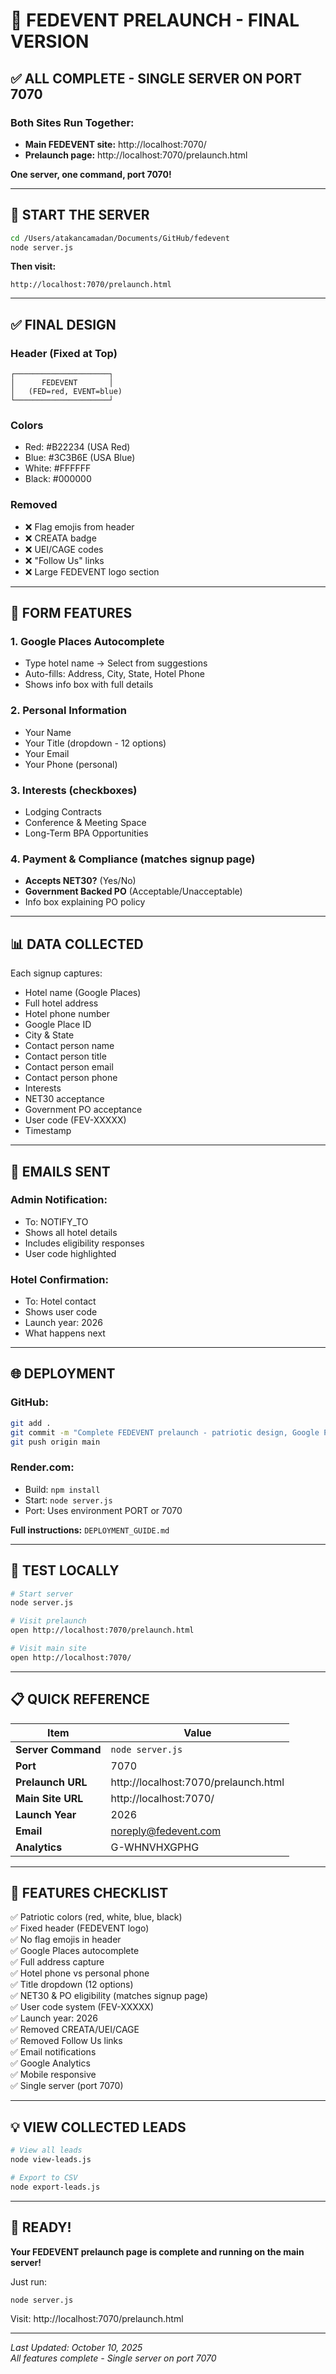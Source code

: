 # 🎉 FEDEVENT PRELAUNCH - FINAL VERSION

## ✅ ALL COMPLETE - SINGLE SERVER ON PORT 7070

### Both Sites Run Together:
- **Main FEDEVENT site:** http://localhost:7070/
- **Prelaunch page:** http://localhost:7070/prelaunch.html

**One server, one command, port 7070!**

---

## 🚀 START THE SERVER

```bash
cd /Users/atakancamadan/Documents/GitHub/fedevent
node server.js
```

**Then visit:**
```
http://localhost:7070/prelaunch.html
```

---

## ✅ FINAL DESIGN

### Header (Fixed at Top)
```
┌─────────────────────┐
│      FEDEVENT       │
│   (FED=red, EVENT=blue)
└─────────────────────┘
```

### Colors
- Red: #B22234 (USA Red)
- Blue: #3C3B6E (USA Blue)
- White: #FFFFFF
- Black: #000000

### Removed
- ❌ Flag emojis from header
- ❌ CREATA badge
- ❌ UEI/CAGE codes
- ❌ "Follow Us" links
- ❌ Large FEDEVENT logo section

---

## 📝 FORM FEATURES

### 1. Google Places Autocomplete
- Type hotel name → Select from suggestions
- Auto-fills: Address, City, State, Hotel Phone
- Shows info box with full details

### 2. Personal Information
- Your Name
- Your Title (dropdown - 12 options)
- Your Email  
- Your Phone (personal)

### 3. Interests (checkboxes)
- Lodging Contracts
- Conference & Meeting Space
- Long-Term BPA Opportunities

### 4. Payment & Compliance (matches signup page)
- **Accepts NET30?** (Yes/No)
- **Government Backed PO** (Acceptable/Unacceptable)
- Info box explaining PO policy

---

## 📊 DATA COLLECTED

Each signup captures:
- Hotel name (Google Places)
- Full hotel address
- Hotel phone number
- Google Place ID
- City & State
- Contact person name
- Contact person title
- Contact person email
- Contact person phone
- Interests
- NET30 acceptance
- Government PO acceptance
- User code (FEV-XXXXX)
- Timestamp

---

## 📧 EMAILS SENT

### Admin Notification:
- To: NOTIFY_TO
- Shows all hotel details
- Includes eligibility responses
- User code highlighted

### Hotel Confirmation:
- To: Hotel contact
- Shows user code
- Launch year: 2026
- What happens next

---

## 🌐 DEPLOYMENT

### GitHub:
```bash
git add .
git commit -m "Complete FEDEVENT prelaunch - patriotic design, Google Places, eligibility"
git push origin main
```

### Render.com:
- Build: `npm install`
- Start: `node server.js`
- Port: Uses environment PORT or 7070

**Full instructions:** `DEPLOYMENT_GUIDE.md`

---

## 🧪 TEST LOCALLY

```bash
# Start server
node server.js

# Visit prelaunch
open http://localhost:7070/prelaunch.html

# Visit main site
open http://localhost:7070/
```

---

## 📋 QUICK REFERENCE

| Item | Value |
|------|-------|
| **Server Command** | `node server.js` |
| **Port** | 7070 |
| **Prelaunch URL** | http://localhost:7070/prelaunch.html |
| **Main Site URL** | http://localhost:7070/ |
| **Launch Year** | 2026 |
| **Email** | noreply@fedevent.com |
| **Analytics** | G-WHNVHXGPHG |

---

## 🎯 FEATURES CHECKLIST

✅ Patriotic colors (red, white, blue, black)  
✅ Fixed header (FEDEVENT logo)  
✅ No flag emojis in header  
✅ Google Places autocomplete  
✅ Full address capture  
✅ Hotel phone vs personal phone  
✅ Title dropdown (12 options)  
✅ NET30 & PO eligibility (matches signup page)  
✅ User code system (FEV-XXXXX)  
✅ Launch year: 2026  
✅ Removed CREATA/UEI/CAGE  
✅ Removed Follow Us links  
✅ Email notifications  
✅ Google Analytics  
✅ Mobile responsive  
✅ Single server (port 7070)  

---

## 💡 VIEW COLLECTED LEADS

```bash
# View all leads
node view-leads.js

# Export to CSV  
node export-leads.js
```

---

## 🎉 READY!

**Your FEDEVENT prelaunch page is complete and running on the main server!**

Just run:
```bash
node server.js
```

Visit: http://localhost:7070/prelaunch.html

---

*Last Updated: October 10, 2025*  
*All features complete - Single server on port 7070*


